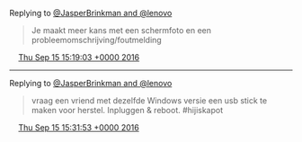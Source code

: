Replying to [@JasperBrinkman and @lenovo](https://twitter.com/@JasperBrinkman/status/776437399807221760)

> Je maakt meer kans met een schermfoto en een probleemomschrijving/foutmelding

<img src="../../media/tweet.ico" width="12" /> [Thu Sep 15 15:19:03 +0000 2016](https://twitter.com/DromerDenker/status/776440198741823488)

----

Replying to [@JasperBrinkman and @lenovo](https://twitter.com/@JasperBrinkman/status/776441872189456384)

> vraag een vriend met dezelfde Windows versie een usb stick te maken voor herstel\. Inpluggen &amp; reboot\. \#hijiskapot

<img src="../../media/tweet.ico" width="12" /> [Thu Sep 15 15:31:53 +0000 2016](https://twitter.com/DromerDenker/status/776443428175478784)